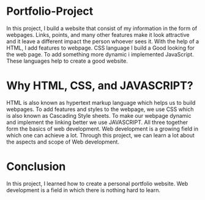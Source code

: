 # Portfolio-Project
In this project, I build a website that consist of my information in the form of webpages. Links, points, and many other features make it look attractive and it leave a different impact the person whoever sees it. With the help of a HTML, I add features to webpage. CSS language I build a Good looking for the web page. To add something more dynamic i implemented JavaScript. These languages help to create a good website.

# Why HTML, CSS, and JAVASCRIPT?
HTML is also known as hypertext markup language which helps us to build webpages. To add features and styles to the webpage, we use CSS which is also known as Cascading Style sheets. To make our webpage dynamic and implement the linking better we use JAVASCRIPT. All three together form the basics of web development. Web development is a growing field in which one can achieve a lot. Through this project, we can learn a lot about the aspects and scope of Web development.

 # Conclusion
In this project, I learned how to create a personal portfolio website. Web development is a field in which there is nothing hard to learn.
